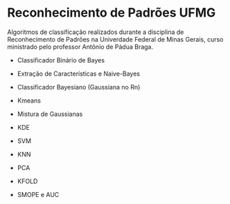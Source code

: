 # Reconhecimento de Padrões UFMG

Algoritmos de classificação realizados durante a disciplina de Reconhecimento de Padrões na Univerdade Federal de Minas Gerais, curso ministrado pelo professor Antônio de Pádua Braga.

* Classificador Binário de Bayes

* Extração de Características e Naive-Bayes

* Classificador Bayesiano (Gaussiana no Rn)

* Kmeans

* Mistura de Gaussianas

* KDE

* SVM

* KNN

* PCA

* KFOLD

* SMOPE e AUC

